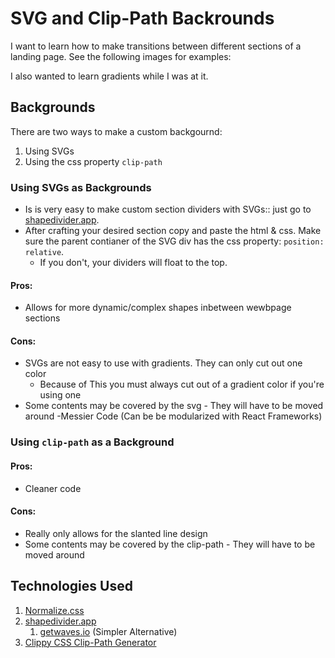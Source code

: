 # SVG and Clip-Path Backrounds

I want to learn how to make transitions between different sections of a landing page. See the following images for examples:

I also wanted to learn gradients while I was at it.

## Backgrounds

There are two ways to make a custom backgournd:

1. Using SVGs
2. Using the css property `clip-path`

### Using SVGs as Backgrounds

- Is is very easy to make custom section dividers with SVGs:: just go to [shapedivider.app](https://www.shapedivider.app/).
- After crafting your desired section copy and paste the html & css. Make sure the parent contianer of the SVG div has the css property: `position: relative`.
  - If you don't, your dividers will float to the top.

#### Pros:

- Allows for more dynamic/complex shapes inbetween wewbpage sections

#### Cons:

- SVGs are not easy to use with gradients. They can only cut out one color
  - Because of This you must always cut out of a gradient color if you're using one
- Some contents may be covered by the svg - They will have to be moved around
  -Messier Code (Can be be modularized with React Frameworks)

### Using `clip-path` as a Background

#### Pros:

- Cleaner code

#### Cons:

- Really only allows for the slanted line design
- Some contents may be covered by the clip-path - They will have to be moved around

## Technologies Used

1. [Normalize.css](https://github.com/necolas/normalize.css/)
2. [shapedivider.app](https://www.shapedivider.app/)
   1. [getwaves.io](https://getwaves.io/) (Simpler Alternative)
3. [Clippy CSS Clip-Path Generator](https://bennettfeely.com/clippy/)
